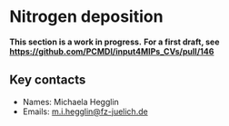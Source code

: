 # Nitrogen deposition

**This section is a work in progress.**
**For a first draft, see https://github.com/PCMDI/input4MIPs_CVs/pull/146**

## Key contacts

- Names: Michaela Hegglin
- Emails: m.i.hegglin@fz-juelich.de

<!--- begin-revision-history:tbd -->
<!--- Do not edit this section, it is automatically updated when the docs are filled out -->
<!--- No revisions, hence section is blank -->
<!--- end-revision-history -->
